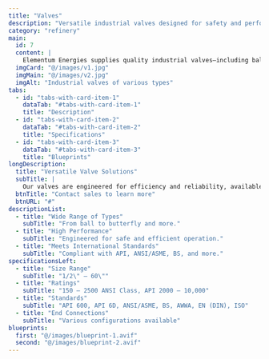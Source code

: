 ```yaml
---
title: "Valves"
description: "Versatile industrial valves designed for safety and performance."
category: "refinery"
main:
  id: 7
  content: |
    Elementum Energies supplies quality industrial valves—including ball, gate, check, plug, globe, butterfly, and instrument valves. Our valves, available in various materials and trim combinations, adhere to international design standards for optimal performance.
  imgCard: "@/images/v1.jpg"
  imgMain: "@/images/v2.jpg"
  imgAlt: "Industrial valves of various types"
tabs:
  - id: "tabs-with-card-item-1"
    dataTab: "#tabs-with-card-item-1"
    title: "Description"
  - id: "tabs-with-card-item-2"
    dataTab: "#tabs-with-card-item-2"
    title: "Specifications"
  - id: "tabs-with-card-item-3"
    dataTab: "#tabs-with-card-item-3"
    title: "Blueprints"
longDescription:
  title: "Versatile Valve Solutions"
  subTitle: |
    Our valves are engineered for efficiency and reliability, available in multiple types and sizes to suit diverse industrial applications.
  btnTitle: "Contact sales to learn more"
  btnURL: "#"
descriptionList:
  - title: "Wide Range of Types"
    subTitle: "From ball to butterfly and more."
  - title: "High Performance"
    subTitle: "Engineered for safe and efficient operation."
  - title: "Meets International Standards"
    subTitle: "Compliant with API, ANSI/ASME, BS, and more."
specificationsLeft:
  - title: "Size Range"
    subTitle: "1/2\" – 60\""
  - title: "Ratings"
    subTitle: "150 – 2500 ANSI Class, API 2000 – 10,000"
  - title: "Standards"
    subTitle: "API 600, API 6D, ANSI/ASME, BS, AWWA, EN (DIN), ISO"
  - title: "End Connections"
    subTitle: "Various configurations available"
blueprints:
  first: "@/images/blueprint-1.avif"
  second: "@/images/blueprint-2.avif"
---
```

